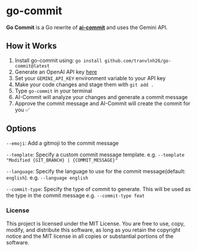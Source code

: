 # **go-commit**
**Go Commit** is a Go rewrite of [**ai-commit**](https://github.com/insulineru/ai-commit) and uses the Gemini API.

## How it Works
1. Install go-commit using: `go install github.com/tranvlnh26/go-commit@latest`
2. Generate an OpenAI API key [here](https://aistudio.google.com/apikey)
3. Set your `GEMINI_API_KEY` environment variable to your API key
1. Make your code changes and stage them with `git add .`
2. Type `go-commit` in your terminal
3. AI-Commit will analyze your changes and generate a commit message
4. Approve the commit message and AI-Commit will create the commit for you ✅

## Options
`--emoji`: Add a gitmoji to the commit message

`--template`: Specify a custom commit message template. e.g. `--template "Modified {GIT_BRANCH} | {COMMIT_MESSAGE}"`

`--language`: Specify the language to use for the commit message(default: `english`). e.g. `--language english`

`--commit-type`: Specify the type of commit to generate. This will be used as the type in the commit message e.g. `--commit-type feat`

### License
This project is licensed under the MIT License. You are free to use, copy, modify, and distribute this software, as long as you retain the copyright notice and the MIT license in all copies or substantial portions of the software.
